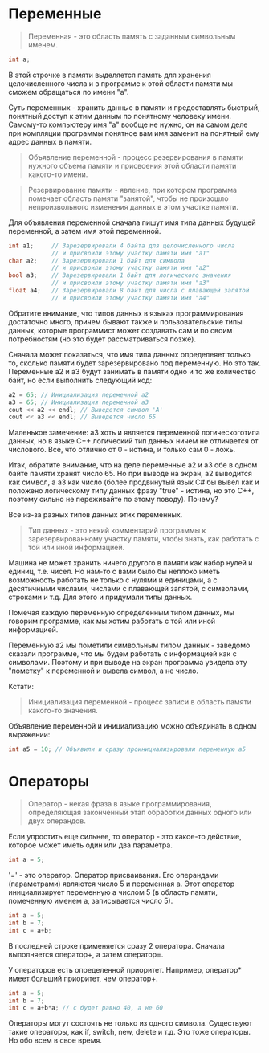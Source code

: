 # Переменные

> Переменная - это область память с заданным символьным именем.

```C++
int a;
```

В этой строчке в памяти выделяется память для хранения целочисленного числа и в программе к этой области памяти мы сможем обращаться по имени "а".

Суть переменных - хранить данные в памяти и предоставлять быстрый, понятный доступ к этим данным по понятному человеку имени. Самому-то компьютеру имя "а" вообще не нужно, он на самом деле при компляции программы понятное вам имя заменит на понятный ему адрес данных в памяти.

> Объявление переменной - процесс резервирования в памяти нужного объема памяти и присвоения этой области памяти какого-то имени.

> Резервирование памяти - явление, при котором программа помечает область памяти "занятой", чтобы не произошло непроизвольного изменения данных в этом участке памяти.

Для объявления переменной сначала пишут имя типа данных будущей переменной, а затем имя этой переменной.

```C++
int a1;		// Зарезервировали 4 байта для целочисленного числа
			// и присвоили этому участку памяти имя "а1"
char a2;	// Зарезервировали 1 байт для символа
			// и присвоили этому участку памяти имя "а2"		
bool a3;	// Зарезервировали 1 байт для логического значения
			// и присвоили этому участку памяти имя "а3"	
float a4;	// Зарезервировали 8 байт для числа с плавающей запятой
			// и присвоили этому участку памяти имя "а4"
```

Обратите внимание, что типов данных в языках программирования достаточно много, причем бывают также и пользовательские типы данных, которые программист может создавать сам и по своим потребностям (но это будет рассматриваться позже). 

Сначала может показаться, что имя типа данных определеяет только то, сколько памяти будет зарезервировано под переменную. Но это так. Переменные а2 и а3 будут занимать в памяти одно и то же количество байт, но если выполнить следующий код:

```C++
a2 = 65; // Инициализация переменной а2
a3 = 65; // Инициализация переменной а3
cout << a2 << endl; // Выведется символ 'A'
cout << a3 << endl; // Выведется число 65
```

Маленькое замечение: a3 хоть и является переменной логическоготипа данных, но в языке С++ логический тип данных ничем не отличается от числового. Все, что отлично от 0 - истина, и только сам 0 - ложь.

Итак, обратите внимание, что на деле переменные а2 и а3 обе в одном байте памяти хранят число 65. Но при выводе на экран, а2 выводится как символ, а а3 как число (более продвинутый язык С# бы вывел как и положено логическому типу данных фразу "true" - истина, но это С++, поэтому сильно не переживайте по этому поводу). Почему?

Все из-за разных типов данных этих переменных.

> Тип данных - это некий комментарий программы к зарезервированному участку памяти, чтобы знать, как работать с той или иной информацией.

Машина не может хранить ничего другого в памяти как набор нулей и единиц, т.е. чисел. Но нам-то с вами было бы неплохо иметь возможность работать не только с нулями и единицами, а с десятичными числами, числами с плавающей запятой, с символами, строками и т.д. Для этого и придумали типы данных.

Помечая каждую переменную определенным типом данных, мы говорим программе, как мы хотим работать с той или иной информацией.

Переменную а2 мы пометили символьным типом данных - заведомо сказали программе, что мы будем работать с информацией как с символами. Поэтому и при выводе на экран программа увидела эту "пометку" к переменной и вывела символ, а не число.

Кстати:

> Инициализация переменной - процесс записи в область памяти какого-то значения.

Объявление переменной и инициализацию можно объядинать в одном выражении:

```C++
int a5 = 10; // Объявили и сразу проинициализировали переменную а5
```

# Операторы

> Оператор - некая фраза в языке программирования, определяющая законченный этап обработки данных одного или двух операндов.

Если упростить еще сильнее, то оператор - это какое-то действие, которое может иметь один или два параметра.

```C++
int a = 5;
```

'=' - это оператор. Оператор присваивания. Его операндами (параметрами) являются число 5 и переменная a. Этот оператор инициализирует переменную a числом 5 (в область памяти, помеченную именем a, записывается число 5).

```C++
int a = 5;
int b = 7;
int c = a+b;
```

В последней строке применяется сразу 2 оператора. Сначала выполняется оператор+, а затем оператор=.

У операторов есть определенной приоритет. Например, оператор* имеет больший приоритет, чем оператор+. 

```C++
int a = 5;
int b = 7;
int c = a+b*a; // c будет равно 40, а не 60
```

Операторы могут состоять не только из одного символа. Существуют такие операторы, как if, switch, new, delete и т.д. Это тоже операторы. Но обо всем в свое время.